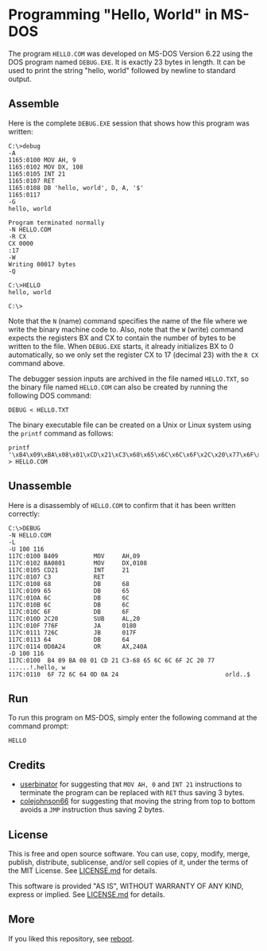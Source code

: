 Programming "Hello, World" in MS-DOS
====================================

The program `HELLO.COM` was developed on MS-DOS Version 6.22 using the
DOS program named `DEBUG.EXE`. It is exactly 23 bytes in length. It
can be used to print the string "hello, world" followed by newline to
standard output.


Assemble
--------

Here is the complete `DEBUG.EXE` session that shows how this program
was written:

```
C:\>debug
-A
1165:0100 MOV AH, 9
1165:0102 MOV DX, 108
1165:0105 INT 21
1165:0107 RET
1165:0108 DB 'hello, world', D, A, '$'
1165:0117
-G
hello, world

Program terminated normally
-N HELLO.COM
-R CX
CX 0000
:17
-W
Writing 00017 bytes
-Q

C:\>HELLO
hello, world

C:\>
```

Note that the `N` (name) command specifies the name of the file where
we write the binary machine code to. Also, note that the `W` (write)
command expects the registers BX and CX to contain the number of bytes
to be written to the file. When `DEBUG.EXE` starts, it already
initializes BX to 0 automatically, so we only set the register CX to
17 (decimal 23) with the `R CX` command above.

The debugger session inputs are archived in the file named
`HELLO.TXT`, so the binary file named `HELLO.COM` can also be created
by running the following DOS command:

```
DEBUG < HELLO.TXT
```

The binary executable file can be created on a Unix or Linux system
using the `printf` command as follows:

```
printf '\xB4\x09\xBA\x08\x01\xCD\x21\xC3\x68\x65\x6C\x6C\x6F\x2C\x20\x77\x6F\x72\x6C\x64\x0D\x0A\x24' > HELLO.COM
```


Unassemble
----------

Here is a disassembly of `HELLO.COM` to confirm that it has been
written correctly:

```
C:\>DEBUG
-N HELLO.COM
-L
-U 100 116
117C:0100 B409          MOV     AH,09
117C:0102 BA0801        MOV     DX,0108
117C:0105 CD21          INT     21
117C:0107 C3            RET
117C:0108 68            DB      68
117C:0109 65            DB      65
117C:010A 6C            DB      6C
117C:010B 6C            DB      6C
117C:010C 6F            DB      6F
117C:010D 2C20          SUB     AL,20
117C:010F 776F          JA      0180
117C:0111 726C          JB      017F
117C:0113 64            DB      64
117C:0114 0D0A24        OR      AX,240A
-D 100 116
117C:0100  B4 09 BA 08 01 CD 21 C3-68 65 6C 6C 6F 2C 20 77   ......!.hello, w
117C:0110  6F 72 6C 64 0D 0A 24                              orld..$
```


Run
---

To run this program on MS-DOS, simply enter the following command at
the command prompt:

```
HELLO
```


Credits
-------

- [userbinator](https://news.ycombinator.com/user?id=userbinator) for
  suggesting that `MOV AH, 0` and `INT 21` instructions to terminate
  the program can be replaced with `RET` thus saving 3 bytes.
- [colejohnson66](https://news.ycombinator.com/user?id=colejohnson66)
  for suggesting that moving the string from top to bottom avoids a
  `JMP` instruction thus saving 2 bytes.


License
-------

This is free and open source software. You can use, copy, modify,
merge, publish, distribute, sublicense, and/or sell copies of it,
under the terms of the MIT License. See [LICENSE.md][L] for details.

This software is provided "AS IS", WITHOUT WARRANTY OF ANY KIND,
express or implied. See [LICENSE.md][L] for details.

[L]: LICENSE.md


More
----

If you liked this repository, see
[reboot](https://github.com/susam/reboot).
